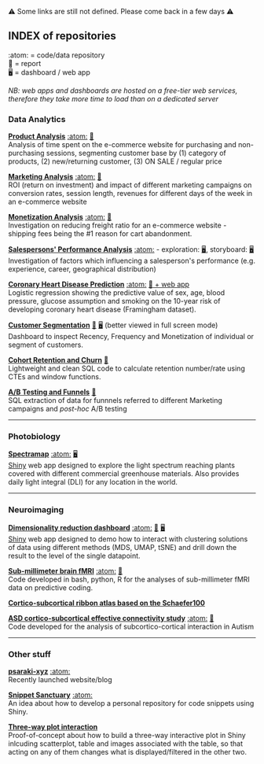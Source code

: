 :warning: Some links are still not defined. Please come back in a few days :warning:

## INDEX of repositories 
:atom: = code/data repository <br> :book: = report <br> :desktop_computer: = dashboard / web app

_NB: web apps and dashboards are hosted on a free-tier web services, therefore they take more time to load than on a dedicated server_

### Data Analytics

[**Product Analysis**](https://leonardoc.netlify.app/showcase/product_analysis_psaraki/product_analysis) 
[:atom:](https://github.com/leonardocerliani/TC_projects/tree/main/Product_Analysis_TC)
[:book:](https://leonardoc.netlify.app/showcase/product_analysis_psaraki/product_analysis)
<br> 
Analysis of time spent on the e-commerce website for purchasing and non-purchasing sessions, segmenting customer base by (1) category of products, (2) new/returning customer, (3) ON SALE / regular price

[**Marketing Analysis**](https://leonardoc.netlify.app/showcase/marketing_analysis_psaraki/marketing_analysis)
[:atom:](https://github.com/leonardocerliani/TC_projects/tree/main/Marketing_Analysis_TC)
[:book:](https://leonardoc.netlify.app/showcase/marketing_analysis_psaraki/marketing_analysis)
<br>
ROI (return on investment) and impact of different marketing campaigns on conversion rates, session length, revenues for different days of the week in an e-commerce website


[**Monetization Analysis**](https://github.com/leonardocerliani/TC_projects/tree/main/Monetization_Shipping_Fee_Analysis)
[:atom:](https://github.com/leonardocerliani/TC_projects/tree/main/Monetization_Shipping_Fee_Analysis)
[:book:](https://airy-camera-dce.notion.site/Analysis-of-shipping-fees-in-the-Olist-dataset-658f79ecb86e4dbaa7ec03d3c2fa3990)
<br>
Investigation on reducing freight ratio for an e-commerce website - shipping fees being the #1 reason for cart abandonment.

[**Salespersons' Performance Analysis**](https://github.com/leonardocerliani/TC_projects/tree/main/Bike_sales_dashboard)
[:atom:](https://github.com/leonardocerliani/TC_projects/tree/main/Bike_sales_dashboard) - 
exploration: [:desktop_computer:](https://public.tableau.com/app/profile/leonardo.cerliani/viz/SP_Geo_v2/SalesPersonsPerformanceperUSTerritory),
storyboard: [:desktop_computer:](https://public.tableau.com/app/profile/leonardo.cerliani/viz/SP_Geo_v2_Story/SomeKeyInsights)
<br>
Investigation of factors which influencing a salesperson's performance (e.g. experience, career, geographical distribution)

[**Coronary Heart Disease Prediction**](https://github.com/leonardocerliani/TC_projects/tree/main/CHD_Logistic_regression)
[:atom:](https://github.com/leonardocerliani/TC_projects/tree/main/CHD_Logistic_regression)
[:book:  + web app](#)
<br>
Logistic regression showing the predictive value of sex, age, blood pressure, glucose assumption and smoking on the 10-year risk of developing coronary heart disease (Framingham dataset).   

[**Customer Segmentation**](https://github.com/leonardocerliani/TC_projects/tree/main/Customer_Segmentation_Dashboard)
[:book:](https://github.com/leonardocerliani/TC_projects/tree/main/Customer_Segmentation_Dashboard)
[:desktop_computer:](https://public.tableau.com/app/profile/leonardo.cerliani/viz/RFM_V3/MRF_dash_V3) (better viewed in full screen mode)
<br>
Dashboard to inspect Recency, Frequency and Monetization of individual or segment of customers.

[**Cohort Retention and Churn**](https://github.com/leonardocerliani/TC_projects/tree/main/Cohort_Retention_Churn)
[:book:](https://github.com/leonardocerliani/TC_projects/tree/main/Cohort_Retention_Churn)
<br>
Lightweight and clean SQL code to calculate retention number/rate using CTEs and window functions.

[**A/B Testing and Funnels**](https://github.com/leonardocerliani/TC_projects/tree/main/AB_test_Marketing_Campaign_Funnels)
[:book:](https://github.com/leonardocerliani/TC_projects/tree/main/AB_test_Marketing_Campaign_Funnels)
<br>
SQL extraction of data for funnnels referred to different Marketing campaigns and _post-hoc_ A/B testing

---

### Photobiology
[**Spectramap**](https://github.com/leonardocerliani/spectramap)
[:atom:](https://github.com/leonardocerliani/spectramap)
[:desktop_computer:](https://agronomous.shinyapps.io/spectramap/)
<br>
[Shiny](https://www.rstudio.com/products/shiny/) web app designed to explore the light spectrum reaching plants covered with different commercial greenhouse materials. Also provides daily light integral (DLI) for any location in the world.

---

### Neuroimaging
[**Dimensionality reduction dashboard**](https://github.com/leonardocerliani/neuroimaging_dimred)
[:atom:](https://github.com/leonardocerliani/neuroimaging_dimred)
[:book:](https://leonardoc.netlify.app/showcase/dimred_app/dimred_app)
[:desktop_computer:](https://agronomous.shinyapps.io/neuroimaging_dimred/)
<br>
[Shiny](https://www.rstudio.com/products/shiny/) web app designed to demo how to interact with clustering solutions of data using different methods (MDS, UMAP, tSNE) and drill down the result to the level of the single datapoint.

[**Sub-millimeter brain fMRI**](https://github.com/leonardocerliani/layerfMRI)
[:atom:](https://github.com/leonardocerliani/layerfMRI)
[:book:](https://www.sciencedirect.com/science/article/pii/S0010945222000016)
<br>
Code developed in bash, python, R for the analyses of sub-millimeter fMRI data on predictive coding.

[**Cortico-subcortical ribbon atlas based on the Schaefer100**](https://github.com/leonardocerliani/Atlases-Neuroimaging/tree/master/Schaefer100_ribbon_subcort_tracto)

[**ASD cortico-subcortical effective connectivity study**](https://github.com/luislorenzini/ASD_DCM_subcortex_sensory)
[:atom:](https://github.com/luislorenzini/ASD_DCM_subcortex_sensory)
[:book:](https://www.sciencedirect.com/science/article/pii/S2213158221002837?via%3Dihub)
<br>
Code developed for the analysis of subcortico-cortical interaction in Autism

---

### Other stuff
[**psaraki-xyz**](https://leonardoc.netlify.app/)
[:atom:](https://github.com/leonardocerliani/psaraki-xyz)
<br>
Recently launched website/blog

[**Snippet Sanctuary**](https://github.com/leonardocerliani/snippets_sanctuary)
[:atom:](https://github.com/leonardocerliani/snippets_sanctuary)
<br>
An idea about how to develop a personal repository for code snippets using Shiny.

[**Three-way plot interaction**](https://github.com/leonardocerliani/interactive_plotly_DT_image)
<br>
Proof-of-concept about how to build a three-way interactive plot in Shiny inlcuding scatterplot, table and images associated with the table, so that acting on any of them changes what is displayed/filtered in the other two.
